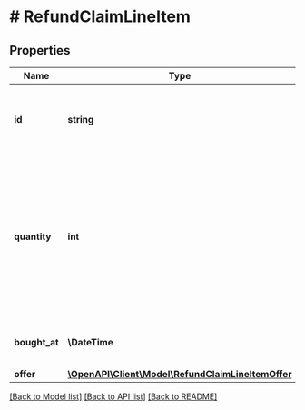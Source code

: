 # # RefundClaimLineItem

## Properties

Name | Type | Description | Notes
------------ | ------------- | ------------- | -------------
**id** | **string** | ID of the purchase associated with the refund application. | [optional]
**quantity** | **int** | Total quantity of product purchased by the buyer. Equal to or greater than quantity for which the seller filed the refund application. | [optional]
**bought_at** | **\DateTime** | Date when the purchase was made. | [optional]
**offer** | [**\OpenAPI\Client\Model\RefundClaimLineItemOffer**](RefundClaimLineItemOffer.md) |  | [optional]

[[Back to Model list]](../../README.md#models) [[Back to API list]](../../README.md#endpoints) [[Back to README]](../../README.md)
